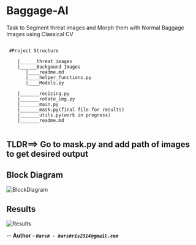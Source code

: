 # Baggage-AI
Task to Segment threat images and Morph them with Normal Baggage Images using Classical CV



```

 #Project Structure
 
    |______threat_images
    |______Backgound Images
       |____readme.md
       |____helper_functions.py
       |____Models.py
       
    |_______resizing.py
    |_______rotate_img.py
    |_______main.py
    |_______mask.py(final file for results)
    |_______utils.py(work in progress)
    |_______readme.md
    
```

## TLDR==> Go  to mask.py and add path of images to get desired output




## Block Diagram

![BlockDiagram](https://user-images.githubusercontent.com/39687652/156978845-c901d0b0-8237-4eca-90c1-c8eb8a82152c.jpeg)


## Results

![Results](https://user-images.githubusercontent.com/39687652/156980612-53c00469-4b0b-47b3-bc81-fe4a7f216112.jpeg)



--
**Author - _`Harsh
             - harshris2314@gmail.com`_**

